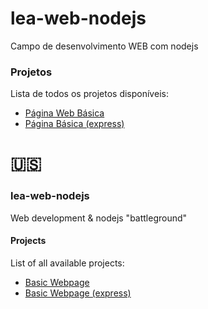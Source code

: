 # lea-web-nodejs
Campo de desenvolvimento WEB com nodejs

### Projetos
Lista de todos os projetos disponíveis:
- [Página Web Básica](projetos/basico)
- [Página Básica (express)](projetos/express)

# :us:
### lea-web-nodejs
Web development & nodejs "battleground"

#### Projects
List of all available projects:
- [Basic Webpage](projetos/basico)
- [Basic Webpage (express)](projetos/express)
